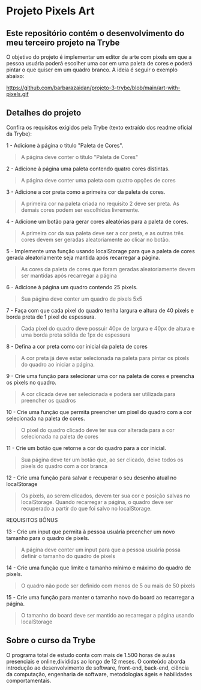 # Projeto Pixels Art
## Este repositório contém o desenvolvimento do meu terceiro projeto na Trybe

O objetivo do projeto é implementar um editor de arte com pixels em que a pessoa usuária poderá escolher uma cor em uma paleta de cores e poderá pintar o que quiser em um quadro branco. A ideia é seguir o exemplo abaixo:

https://github.com/barbarazaidan/projeto-3-trybe/blob/main/art-with-pixels.gif

## Detalhes do projeto

Confira os requisitos exigidos pela Trybe (texto extraído dos readme oficial da Trybe):

1 - Adicione à página o título "Paleta de Cores".

> A página deve conter o título "Paleta de Cores"

2 - Adicione à página uma paleta contendo quatro cores distintas.

> A página deve conter uma paleta com quatro opções de cores

3 - Adicione a cor preta como a primeira cor da paleta de cores.

> A primeira cor na paleta criada no requisito 2 deve ser preta. As demais cores podem ser escolhidas livremente.

4 - Adicione um botão para gerar cores aleatórias para a paleta de cores.

> A primeira cor da sua paleta deve ser a cor preta, e as outras três cores devem ser geradas aleatoriamente ao clicar no botão.

5 - Implemente uma função usando localStorage para que a paleta de cores gerada aleatoriamente seja mantida após recarregar a página.

> As cores da paleta de cores que foram geradas aleatoriamente devem ser mantidas após recarregar a página

6 - Adicione à página um quadro contendo 25 pixels.

> Sua página deve conter um quadro de pixels 5x5

7 - Faça com que cada pixel do quadro tenha largura e altura de 40 pixels e borda preta de 1 pixel de espessura.

> Cada pixel do quadro deve possuir 40px de largura e 40px de altura e uma borda preta sólida de 1px de espessura

8 - Defina a cor preta como cor inicial da paleta de cores

> A cor preta já deve estar selecionada na paleta para pintar os pixels do quadro ao iniciar a página.

9 - Crie uma função para selecionar uma cor na paleta de cores e preencha os pixels no quadro.

> A cor clicada deve ser selecionada e poderá ser utilizada para preencher os quadros

10 - Crie uma função que permita preencher um pixel do quadro com a cor selecionada na paleta de cores.

> O pixel do quadro clicado deve ter sua cor alterada para a cor selecionada na paleta de cores

11 - Crie um botão que retorne a cor do quadro para a cor inicial.

> Sua página deve ter um botão que, ao ser clicado, deixe todos os pixels do quadro com a cor branca

12 - Crie uma função para salvar e recuperar o seu desenho atual no localStorage

> Os pixels, ao serem clicados, devem ter sua cor e posição salvas no localStorage. Quando recarregar a página, o quadro deve ser recuperado a partir do que foi salvo no localStorage.

REQUISITOS BÔNUS

13 - Crie um input que permita à pessoa usuária preencher um novo tamanho para o quadro de pixels.

> A página deve conter um input para que a pessoa usuária possa definir o tamanho do quadro de pixels

14 - Crie uma função que limite o tamanho mínimo e máximo do quadro de pixels.

> O quadro não pode ser definido com menos de 5 ou mais de 50 pixels

15 - Crie uma função para manter o tamanho novo do board ao recarregar a página.

> O tamanho do board deve ser mantido ao recarregar a página usando localStorage

## Sobre o curso da Trybe
O programa total de estudo conta com mais de 1.500 horas de aulas presenciais e online,divididas ao longo de 12 meses. O conteúdo aborda introdução ao desenvolvimento de software, front-end, back-end, ciência da computação, engenharia de software, metodologias ágeis e habilidades comportamentais.

